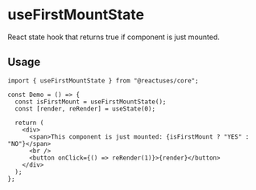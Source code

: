 # useFirstMountState

React state hook that returns true if component is just mounted.

## Usage

```tsx
import { useFirstMountState } from "@reactuses/core";

const Demo = () => {
  const isFirstMount = useFirstMountState();
  const [render, reRender] = useState(0);

  return (
    <div>
      <span>This component is just mounted: {isFirstMount ? "YES" : "NO"}</span>
      <br />
      <button onClick={() => reRender(1)}>{render}</button>
    </div>
  );
};
```

